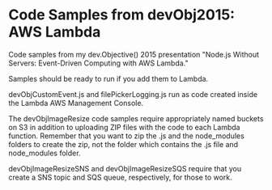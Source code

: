 # Code Samples from devObj2015: AWS Lambda
Code samples from my dev.Objective() 2015 presentation "Node.js Without Servers: Event-Driven Computing with AWS Lambda."

Samples should be ready to run if you add them to Lambda.

devObjCustomEvent.js and filePickerLogging.js run as code created inside the Lambda AWS Management Console.

The devObjImageResize code samples require appropriately named buckets on S3 in addition to uploading ZIP files with the code to each Lambda function. Remember that you want to zip the .js and the node_modules folders to create the zip, not the folder which contains the .js file and node_modules folder.

devObjImageResizeSNS and devObjImageResizeSQS require that you create a SNS topic and SQS queue, respectively, for those to work.
